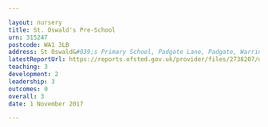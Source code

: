 ```yaml
---

layout: nursery
title: St. Oswald's Pre-School
urn: 315247
postcode: WA1 3LB
address: St Oswald&#039;s Primary School, Padgate Lane, Padgate, Warrington, Cheshire, WA1 3LB
latestReportUrl: https://reports.ofsted.gov.uk/provider/files/2738207/urn/315247.pdf
teaching: 3
development: 2
leadership: 3
outcomes: 0
overall: 3
date: 1 November 2017

---
```

